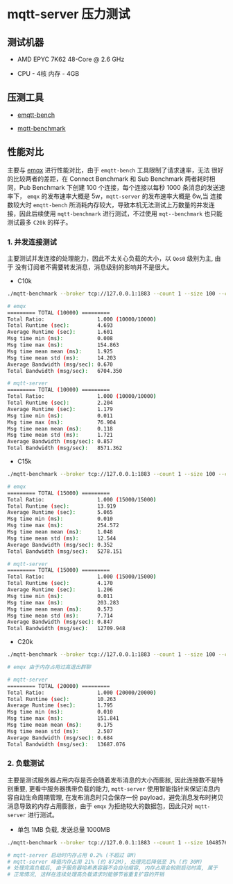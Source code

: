 # mqtt-server 压力测试

## 测试机器

* AMD EPYC 7K62 48-Core @ 2.6 GHz

* CPU - 4核 内存 - 4GB

## 压测工具

* [emqtt-bench](https://github.com/emqx/emqtt-bench)

* [mqtt-benchmark](https://github.com/krylovsk/mqtt-benchmark)

## 性能对比

主要与 [emqx](https://github.com/emqx/emqx) 进行性能对比，由于 `emqtt-bench` 工具限制了请求速率，无法
很好的比较两者的差距，在 Connect Benchmark 和 Sub Benchmark 两者耗时相同，Pub Benchmark 下创建 100 个连接，每个连接以每秒 1000 条消息的发送速率下， `emqx` 的发布速率大概是 5w，`mqtt-server` 的发布速率大概是 6w,当
连接数较大时 `emqtt-bench` 所消耗内存较大，导致本机无法测试上万数量的并发连接，因此后续使用 `mqtt-benchmark` 进行测试，不过使用 `mqt--benchmark` 也只能测试最多 `C20k` 的样子。

### 1. 并发连接测试

主要测试并发连接的处理能力，因此不太关心负载的大小，以 `Qos0` 级别为主, 由于
没有订阅者不需要转发消息，消息级别的影响并不是很大。

* C10k

```bash
./mqtt-benchmark --broker tcp://127.0.0.1:1883 --count 1 --size 100 --clients 10000 --qos 0 --format text

# emqx
========= TOTAL (10000) =========
Total Ratio:                 1.000 (10000/10000)
Total Runtime (sec):         4.693
Average Runtime (sec):       1.601
Msg time min (ms):           0.008
Msg time max (ms):           154.863
Msg time mean mean (ms):     1.925
Msg time mean std (ms):      14.203
Average Bandwidth (msg/sec): 0.670
Total Bandwidth (msg/sec):   6704.350

# mqtt-server
========= TOTAL (10000) =========
Total Ratio:                 1.000 (10000/10000)
Total Runtime (sec):         2.204
Average Runtime (sec):       1.179
Msg time min (ms):           0.011
Msg time max (ms):           76.904
Msg time mean mean (ms):     0.118
Msg time mean std (ms):      1.721
Average Bandwidth (msg/sec): 0.857
Total Bandwidth (msg/sec):   8571.362
```

* C15k

```bash
./mqtt-benchmark --broker tcp://127.0.0.1:1883 --count 1 --size 100 --clients 15000 --qos 0 --format text

# emqx
========= TOTAL (15000) =========
Total Ratio:                 1.000 (15000/15000)
Total Runtime (sec):         13.919
Average Runtime (sec):       5.065
Msg time min (ms):           0.010
Msg time max (ms):           254.572
Msg time mean mean (ms):     1.048
Msg time mean std (ms):      12.544
Average Bandwidth (msg/sec): 0.352
Total Bandwidth (msg/sec):   5278.151

# mqtt-server
========= TOTAL (15000) =========
Total Ratio:                 1.000 (15000/15000)
Total Runtime (sec):         4.170
Average Runtime (sec):       1.206
Msg time min (ms):           0.011
Msg time max (ms):           203.283
Msg time mean mean (ms):     0.573
Msg time mean std (ms):      7.714
Average Bandwidth (msg/sec): 0.847
Total Bandwidth (msg/sec):   12709.948
```

* C20k

```bash
./mqtt-benchmark --broker tcp://127.0.0.1:1883 --count 1 --size 100 --clients 20000 --qos 0 --format text

# emqx 由于内存占用过高退出群聊

# mqtt-server
========= TOTAL (20000) =========
Total Ratio:                 1.000 (20000/20000)
Total Runtime (sec):         10.263
Average Runtime (sec):       1.795
Msg time min (ms):           0.010
Msg time max (ms):           151.841
Msg time mean mean (ms):     0.175
Msg time mean std (ms):      2.507
Average Bandwidth (msg/sec): 0.684
Total Bandwidth (msg/sec):   13687.076
```

### 2. 负载测试

主要是测试服务器占用内存是否会随着发布消息的大小而膨胀, 因此连接数不是特别重要, 更看中服务器携带负载的能力, `mqtt-server` 使用智能指针来保证消息内容自动生命周期管理, 在发布消息时只会保存一份 payload，避免消息发布时拷贝消息导致的内存占用膨胀，由于 `emqx` 为拒绝较大的数据包，因此只对 `mqtt-server` 进行测试。

* 单包 1MB 负载, 发送总量 1000MB

```bash
./mqtt-benchmark --broker tcp://127.0.0.1:1883 --count 1 --size 1048576 --clients 1000 --qos 0 --format text

# mqtt-server 启动时内存占用 0.2% (不超过 8M)
# mqtt-server 峰值内存占用 21% (约 872M), 处理完后降低至 3% (约 30M)
# 处理完高负载后, 由于服务器哈希表容器不会自动缩容, 内存占用会较刚启动时高, 属于
# 正常情况, 这样在连续处理高负载请求时能够节省重复扩容的开销
```